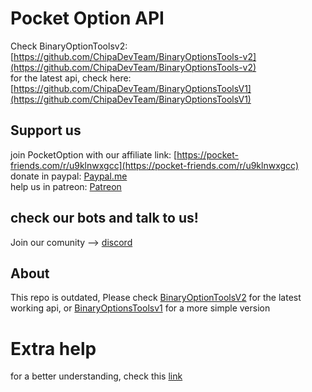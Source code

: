 # Pocket Option API
Check BinaryOptionToolsv2: [https://github.com/ChipaDevTeam/BinaryOptionsTools-v2](https://github.com/ChipaDevTeam/BinaryOptionsTools-v2) <br>
for the latest api, check here: [https://github.com/ChipaDevTeam/BinaryOptionsToolsV1](https://github.com/ChipaDevTeam/BinaryOptionsToolsV1)

## Support us
join PocketOption with our affiliate link: [https://pocket-friends.com/r/u9klnwxgcc](https://pocket-friends.com/r/u9klnwxgcc) <br>
donate in paypal: [Paypal.me](https://paypal.me/ChipaCL?country.x=CL&locale.x=en_US) <br> 
help us in patreon: [Patreon](https://patreon.com/VigoDEV?utm_medium=unknown&utm_source=join_link&utm_campaign=creatorshare_creator&utm_content=copyLink) <br>

## check our bots and talk to us!
Join our comunity --> [discord](https://discord.com/invite/kaZ8uV9b6k)

## About
This repo is outdated, Please check [BinaryOptionToolsV2](https://github.com/ChipaDevTeam/BinaryOptionsTools-v2) for the latest working api, or [BinaryOptionsToolsv1](https://github.com/ChipaDevTeam/BinaryOptionsToolsV1) for a more simple version

# Extra help
for a better understanding, check this [link](https://github.com/theshadow76/PocketOptionAPI/issues/4)
